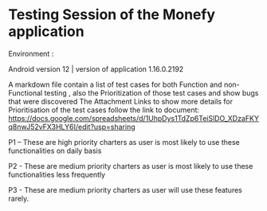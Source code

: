 # Testing Session of the Monefy application 

Environment :

Android version 12 | version of application 1.16.0.2192 

A markdown file contain a list of test cases for both Function and non-Functional testing , also the Prioritization of those test cases and show bugs that were discovered
The Attachment Links to show more details for  Prioritisation of the test cases 
follow the link to document: https://docs.google.com/spreadsheets/d/1UhpDys1TdZp6TeiSlDO_XDzaFKYq8nwJ52vFX3HLY6I/edit?usp=sharing 

P1 – These are high priority charters as user is most likely to use these functionalities on daily basis

P2 - These are medium priority charters as user is most likely to use these functionalities less frequently

P3 - These are medium priority charters as user will use these features rarely.
